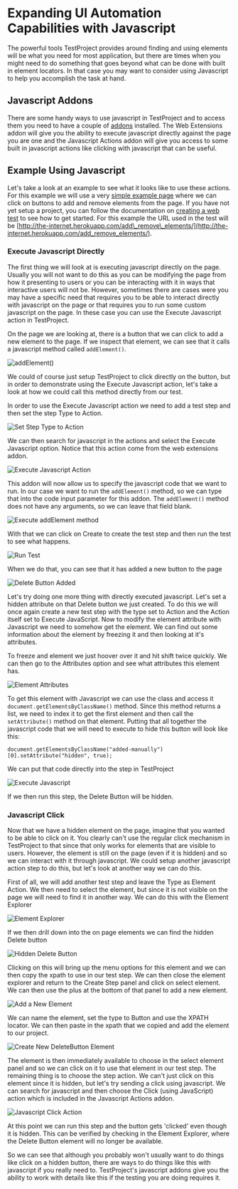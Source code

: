 # Expanding UI Automation Capabilities with Javascript

The powerful tools TestProject provides around finding and using elements will be what you need for most application, but there are times when you might need to do something that goes beyond what can be done with built in element locators. In that case you may want to consider using Javascript to help you accomplish the task at hand. 

## Javascript Addons

There are some handy ways to use javascript in TestProject and to access them you need to have a couple of [addons](../testproject-addons/using-addons-in-the-testproject-recorder.md) installed. The Web Extensions addon will give you the ability to execute javascript directly against the page you are one and the Javascript Actions addon will give you access to some built in javascript actions like clicking with javascript that can be useful.

## Example Using Javascript

Let's take a look at an example to see what it looks like to use these actions. For this example we will use a very [simple example page](http://the-internet.herokuapp.com/add_remove_elements/) where we can click on buttons to add and remove elements from the page. If you have not yet setup a project, you can follow the documentation on [creating a web test](../using-the-smart-test-recorder/web-testing/) to see how to get started. For this example the URL used in the test will be [http://the-internet.herokuapp.com/add\_remove\_elements/](http://the-internet.herokuapp.com/add_remove_elements/). 

### Execute Javascript Directly

The first thing we will look at is executing javascript directly on the page. Usually you will not want to do this as you can be modifying the page from how it presenting to users or you can be interacting with it in ways that interactive users will not be. However, sometimes there are cases were you may have a specific need that requires you to be able to interact directly with javascript on the page or that requires you to run some custom javascript on the page. In these case you can use the Execute Javascript action in TestProject. 

On the page we are looking at, there is a button that we can click to add a new element to the page. If we inspect that element, we can see that it calls a javascript method called `addElement()`. 

![addElement\(\)](../.gitbook/assets/image%20%28184%29.png)

We could of course just setup TestProject to click directly on the button, but in order to demonstrate using the Execute Javascript action, let's take a look at how we could call this method directly from our test.

In order to use the Execute Javascript action we need to add a test step and then set the step Type to Action.

![Set Step Type to Action](../.gitbook/assets/image%20%28186%29.png)

We can then search for javascript in the actions and select the Execute Javascript option. Notice that this action come from the web extensions addon.

![Execute Javascript Action](../.gitbook/assets/image%20%2880%29.png)

This addon will now allow us to specify the javascript code that we want to run. In our case we want to run the `addElement()` method, so we can type that into the code input parameter for this addon. The `addElement()` method does not have any arguments, so we can leave that field blank.

![Execute addElement method](../.gitbook/assets/image%20%28120%29.png)

With that we can click on Create to create the test step and then run the test to see what happens.

![Run Test](../.gitbook/assets/image%20%28235%29.png)

When we do that, you can see that it has added a new button to the page

![Delete Button Added](../.gitbook/assets/image%20%28201%29.png)

Let's try doing one more thing with directly executed javascript. Let's set a hidden attribute on that Delete button we just created.  To do this we will once again create a new test step with the type set to Action and the Action itself set to Execute JavaScript. Now to modify the element attribute with Javascript we need to somehow get the element. We can find out some information about the element by freezing it and then looking at it's attributes.

To freeze and element we just hoover over it and hit shift twice quickly. We can then go to the Attributes option and see what attributes this element has.

![Element Attributes](../.gitbook/assets/image%20%28183%29.png)

To get this element with Javascript we can use the class and access it `document.getElementsByClassName()` method. Since this method returns a list, we need to index it to get the first element and then call the `setAttribute()` method on that element. Putting that all together the javascript code that we will need to execute to hide this button will look like this:

```text
document.getElementsByClassName("added-manually")[0].setAttribute("hidden", true);
```

We can put that code directly into the step in TestProject

![Execute Javascript](../.gitbook/assets/image%20%28239%29.png)

If we then run this step, the Delete Button will be hidden.

### Javascript Click

Now that we have a hidden element on the page, imagine that you wanted to be able to click on it. You clearly can't use the regular click mechanism in TestProject to that since that only works for elements that are visible to users. However, the element is still on the page \(even if it is hidden\) and so we can interact with it through javascript. We could setup another javascript action step to do this, but let's look at another way we can do this.

First of all, we will add another test step and leave the Type as Element Action. We then need to select the element, but since it is not visible on the page we will need to find it in another way. We can do this with the Element Explorer

![Element Explorer](../.gitbook/assets/image%20%2871%29.png)

If we then drill down into the on page elements we can find the hidden Delete button

![Hidden Delete Button](../.gitbook/assets/image%20%28116%29.png)

Clicking on this will bring up the menu options for this element and we can then copy the xpath to use in our test step. We can then close the element explorer and return to the Create Step panel and click on select element. We can then use the plus at the bottom of that panel to add a new element.

![Add a New Element](../.gitbook/assets/image%20%28174%29.png)

We can name the element, set the type to Button and use the XPATH locator. We can then paste in the xpath that we copied and add the element to our project.

![Create New DeleteButton Element](../.gitbook/assets/image%20%28193%29.png)

The element is then immediately available to choose in the select element panel and so we can click on it to use that element in our test step. The remaining thing is to choose the step action. We can't just click on this element since it is hidden, but let's try sending a click using javascript. We can search for javascript and then choose the Click \(using JavaScript\) action which is included in the Javascript Actions addon.

![Javascript Click Action](../.gitbook/assets/image%20%2814%29.png)

At this point we can run this step and the button gets 'clicked' even though it is hidden. This can be verified by checking in the Element Explorer, where the Delete Button element will no longer be available. 

So we can see that although you probably won't usually want to do things like click on a hidden button, there are ways to do things like this with javascript if you really need to. TestProject's javascript addons give you the ability to work with details like this if the testing you are doing requires it.

